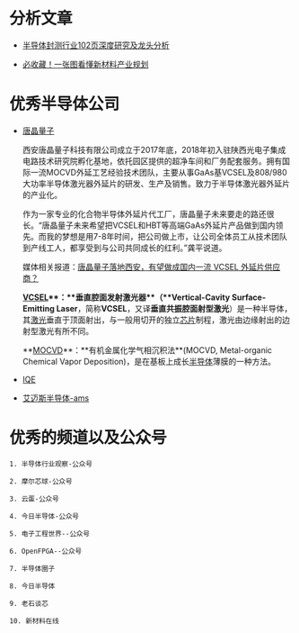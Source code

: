 # 分析文章
* [半导体封测行业102页深度研究及龙头分析](https://mp.weixin.qq.com/s/8R_ShDgPbHj4ykcM91voMw)

* [必收藏！一张图看懂新材料产业规划](https://mp.weixin.qq.com/s/XX5K3agt99iV1hVQB3b1kA)

# 优秀半导体公司

* [唐晶量子](https://waferchina.com/)

    西安唐晶量子科技有限公司成立于2017年底，2018年初入驻陕西光电子集成电路技术研究院孵化基地，依托园区提供的超净车间和厂务配套服务。拥有国际一流MOCVD外延工艺经验技术团队，主要从事GaAs基VCSEL及808/980大功率半导体激光器外延片的研发、生产及销售。致力于半导体激光器外延片的产业化。

    作为一家专业的化合物半导体外延片代工厂，唐晶量子未来要走的路还很长。“唐晶量子未来希望把VCSEL和HBT等高端GaAs外延片产品做到国内领先。而我的梦想是用7-8年时间，把公司做上市，让公司全体员工从技术团队到产线工人，都享受到与公司共同成长的红利。”龚平说道。

    媒体相关报道：[唐晶量子落地西安，有望做成国内一流 VCSEL 外延片供应商？](http://news.moore.ren/industry/135275.htm)

    **[VCSEL]([https://zh.wikipedia.org/wiki/%E5%9E%82%E7%9B%B4%E8%85%94%E9%9D%A2%E5%B0%84%E5%9E%8B%E9%9B%B7%E5%B0%84%E5%99%A8](https://zh.wikipedia.org/wiki/垂直腔面射型雷射器))**：**垂直腔面发射激光器**（**Vertical-Cavity Surface-Emitting Laser**，简称**VCSEL**，又译**垂直共振腔面射型激光**）是一种半导体，其[激光](https://zh.wikipedia.org/wiki/雷射)垂直于顶面射出，与一般用切开的独立[芯片](https://zh.wikipedia.org/wiki/晶片)制程，激光由边缘射出的边射型激光有所不同。

    **[MOCVD]([https://zh.wikipedia.org/wiki/%E6%9C%89%E6%9C%BA%E9%87%91%E5%B1%9E%E5%8C%96%E5%AD%A6%E6%B0%94%E7%9B%B8%E6%B2%89%E7%A7%AF%E6%B3%95](https://zh.wikipedia.org/wiki/有机金属化学气相沉积法))**：**有机金属化学气相沉积法**(MOCVD, Metal-organic Chemical Vapor Deposition)，是在基板上成长[半导体](https://zh.wikipedia.org/wiki/半導體)薄膜的一种方法。



* [IQE](https://www.iqep.com/)

* [艾迈斯半导体-ams](https://ams.com/zh/about-ams)

# 优秀的频道以及公众号

    1. 半导体行业观察-公众号

    2. 摩尔芯球-公众号

    3. 云蛋-公众号

    4. 今日半导体-公众号

    5. 电子工程世界--公众号

    6. OpenFPGA--公众号

    7. 半导体圈子

    8. 今日半导体

    9. 老石谈芯

    10. 新材料在线
